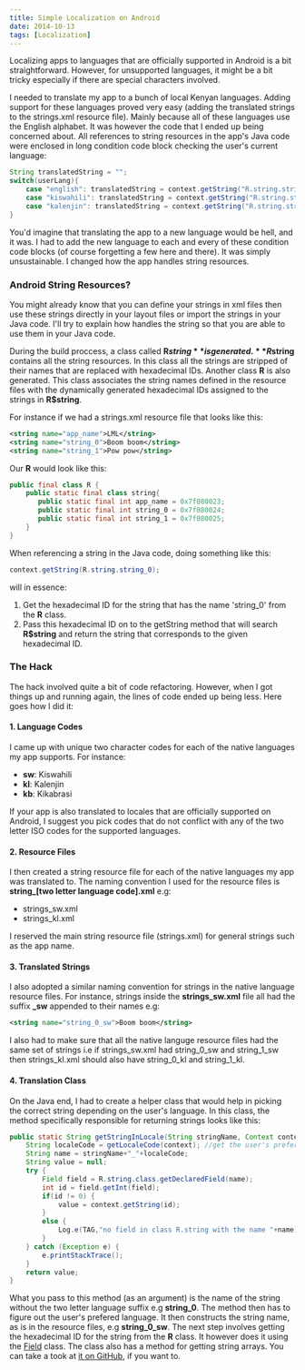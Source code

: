 ```yaml
---
title: Simple Localization on Android
date: 2014-10-13
tags: [Localization]
---
```


Localizing apps to languages that are officially supported in Android is a bit straightforward. However, for unsupported languages, it might be a bit tricky especially if there are special characters involved.

I needed to translate my app to a bunch of local Kenyan languages. Adding support for these languages proved very easy (adding the translated strings to the strings.xml resource file). Mainly because all of these languages use the English alphabet. It was however the code that I ended up being concerned about. All references to string resources in the app's Java code were enclosed in long condition code block checking the user's current language:

```java
String translatedString = "";
switch(userLang){
    case "english": translatedString = context.getString("R.string.string_in_english");
    case "kiswahili": translatedString = context.getString("R.string.string_in_kiswahili");
    case "kalenjin": translatedString = context.getString("R.string.string_in_kalenjin");
}
```

You'd imagine that translating the app to a new language would be hell, and it was. I had to add the new language to each and every of these condition code blocks (of course forgetting a few here and there). It was simply unsustainable. I changed how the app handles string resources.


### Android String Resources?

You might already know that you can define your strings in xml files then use these strings directly in your layout files or import the strings in your Java code. I'll try to explain how handles the string so that you are able to use them in your Java code.

During the build proccess, a class called **R$string** is generated. **R$string** contains all the string resources. In this class all the strings are stripped of their names that are replaced with hexadecimal IDs. Another class **R** is also generated. This class associates the string names defined in the resource files with the dynamically generated hexadecimal IDs assigned to the strings in **R$string**.

For instance if we had a strings.xml resource file that looks like this:

```xml
<string name="app_name">LML</string>
<string name="string_0">Boom boom</string>
<string name="string_1">Pow pow</string>
```

Our **R** would look like this:

```java
public final class R {
    public static final class string{
       public static final int app_name = 0x7f080023;
       public static final int string_0 = 0x7f080024;
       public static final int string_1 = 0x7f080025;
    }
}
```

When referencing a string in the Java code, doing something like this:

```java
context.getString(R.string.string_0);
```

will in essence:

 1. Get the hexadecimal ID for the string that has the name 'string_0' from the **R** class.
 2. Pass this hexadecimal ID on to the getString method that will search **R$string** and return the string that corresponds to the given hexadecimal ID.


### The Hack

The hack involved quite a bit of code refactoring. However, when I got things up and running again, the lines of code ended up being less. Here goes how I did it:


#### 1. Language Codes

I came up with unique two character codes for each of the native languages my app supports. For instance:

 - **sw**: Kiswahili
 - **kl**: Kalenjin
 - **kb**: Kikabrasi

If your app is also translated to locales that are officially supported on Android, I suggest you pick codes that do not conflict with any of the two letter ISO codes for the supported languages.


#### 2. Resource Files

I then created a string resource file for each of the native languages my app was translated to. The naming convention I used for the resource files is **string_[two letter language code].xml** e.g:

 - strings_sw.xml
 - strings_kl.xml

I reserved the main string resource file (strings.xml) for general strings such as the app name.


#### 3. Translated Strings

I also adopted a similar naming convention for strings in the native language resource files. For instance, strings inside the **strings_sw.xml** file all had the suffix **_sw** appended to their names e.g:

```xml
<string name="string_0_sw">Boom boom</string>
```

I also had to make sure that all the native languge resource files had the same set of strings i.e if strings_sw.xml had string_0_sw and string_1_sw then strings_kl.xml should also have string_0_kl and string_1_kl.


#### 4. Translation Class

On the Java end, I had to create a helper class that would help in picking the correct string depending on the user's language. In this class, the method specifically responsible for returning strings looks like this:

```java
public static String getStringInLocale(String stringName, Context context) {
    String localeCode = getLocaleCode(context); //get the user's preferred language
    String name = stringName+"_"+localeCode;
    String value = null;
    try {
        Field field = R.string.class.getDeclaredField(name);
        int id = field.getInt(field);
        if(id != 0) {
            value = context.getString(id);
        }
        else {
            Log.e(TAG,"no field in class R.string with the name "+name);
        }
    } catch (Exception e) {
        e.printStackTrace();
    }
    return value;
}
```

What you pass to this method (as an argument) is the name of the string without the two letter language suffix e.g **string_0**. The method then has to figure out the user's prefered language. It then constructs the string name, as is in the resource files, e.g **string_0_sw**. The next step involves getting the hexadecimal ID for the string from the **R** class. It however does it using the [Field](http://docs.oracle.com/javase/7/docs/api/java/lang/reflect/Field.html) class. The class also has a method for getting string arrays. You can take a took at [it on GitHub](https://github.com/jasonrogena/ngombe_planner-android/blob/master/NgombePlanner/src/main/java/org/cgiar/ilri/np/farmer/backend/Locale.java), if you want to.
